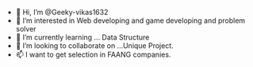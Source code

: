 - 👋 Hi, I’m @Geeky-vikas1632
- 👀 I’m interested in Web developing and game developing and problem solver
- 🌱 I’m currently learning ... Data Structure
- 💞️ I’m looking to collaborate on ...Unique Project.
- 📫 I want to get selection in FAANG companies.

<!---
Geeky-vikas1632/Geeky-vikas1632 is a ✨ special ✨ repository because its `README.md` (this file) appears on your GitHub profile.
You can click the Preview link to take a look at your changes.
--->

